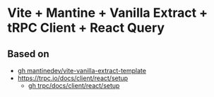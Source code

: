 # Vite + Mantine + Vanilla Extract + tRPC Client + React Query

<!-- cspell:ignore mantinedev -->

## Based on

- [gh mantinedev/vite-vanilla-extract-template](https://github.com/mantinedev/vite-vanilla-extract-template/tree/485c0eb95016fcf4b76ce65b63ffd419da0d19a0)
- https://trpc.io/docs/client/react/setup
  - [gh trpc/docs/client/react/setup](https://github.com/trpc/trpc/blob/f178d3fed131c9036014603665a0803de0533c9a/www/docs/client/react/setup.mdx)
